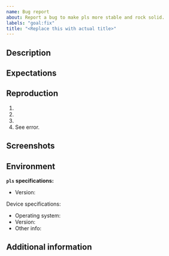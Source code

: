 ```yaml
---
name: Bug report
about: Report a bug to make pls more stable and rock solid.
labels: "goal:fix"
title: "<Replace this with actual title>"
---
```


## Description

<!--
  Describe your buggy experience exactly as it happened. Go into as much detail
  as you like.
-->

## Expectations

<!--
  Describe your expectations and how they differ from your actual experience.
  This is how the app would work were it not buggy.
-->

## Reproduction

<!--
  Provide detailed steps to reproduce the bug. If you don not know how to
  reproduce it, delete this section entirely.
-->

1. <!-- Step 1 ... -->
2. <!-- Step 2 ... -->
3. <!-- Step 3 ... -->
4. See error.

## Screenshots

<!--
  If you took screenshots of the problem, please add them here. If not, delete
  this section entirely.
-->

## Environment

<!--
  Describe your setup. If you are certain the problem is not specific to your
  setup, you can delete this section entirely.
-->

**`pls` specifications:**

- Version: <!-- Output of `pls --version` -->

Device specifications:

- Operating system: <!-- (_e.g._ Fedora (Linux) or macOS) -->
- Version: <!-- (_e.g._ 38 or 13.4.1) -->
- Other info: <!-- (_e.g._ terminal software, color scheme etc.) -->

## Additional information

<!--
  Add any other context about the bug here such as references or possible fixes.
  If there is nothing to add, delete the section entirely.
-->

<!--
If you are interested in resolving this bug (thank you!), please leave a
separate comment below the issue, noting your interest.
-->
